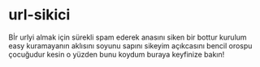 # url-sikici
Bİr urlyi almak için sürekli spam ederek anasını siken bir bottur kurulum easy kuramayanın aklısını soyunu sapını sikeyim açıkcasını bencil orospu çocuğudur kesin o yüzden bunu koydum buraya keyfinize bakın!
